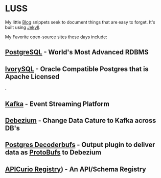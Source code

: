 # LUSS

My little [Blog](http://luss.io) snippets seek to document things that are easy to forget.  It's built using [Jekyll](https://jekyllrb.com).

My Favorite open-source sites these days include:

## [PostgreSQL](https://postgresql.org) - World's Most Advanced RDBMS
## [IvorySQL](https://ivorysql.org) - Oracle Compatible Postgres that is Apache Licensed
.
## [Kafka](https://kafka.apache.org) - Event Streaming Platform
## [Debezium](https://debezium.io) - Change Data Cature to Kafka across DB's
## [Postgres Decoderbufs](https://github.com/debezium/postgres-decoderbufs) - Output plugin to deliver data as [ProtoBufs](https://protobuf.dev) to Debezium
## [APICurio Registry](https://www.apicur.io/registry/)) - An API/Schema Registry

